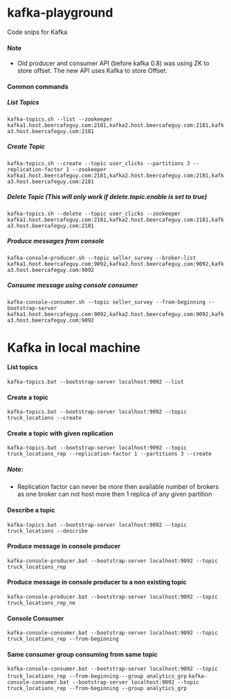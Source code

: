 # kafka-playground
Code snips for Kafka

#### Note
* Old producer and consumer API (before kafka 0.8) was using ZK to store offset. The new API uses Kafka to store Offset.

#### Common commands 
##### List Topics
`kafka-topics.sh --list --zookeeper kafka1.host.beercafeguy.com:2181,kafka2.host.beercafeguy.com:2181,kafka3.host.beercafeguy.com:2181`
<br>

##### Create Topic
`kafka-topics.sh --create --topic user_clicks --partitions 3 --replication-factor 1 --zookeeper kafka1.host.beercafeguy.com:2181,kafka2.host.beercafeguy.com:2181,kafka3.host.beercafeguy.com:2181`
<br>

##### Delete Topic (This will only work if delete.topic.enable is set to true)
`kafka-topics.sh --delete --topic user_clicks --zookeeper kafka1.host.beercafeguy.com:2181,kafka2.host.beercafeguy.com:2181,kafka3.host.beercafeguy.com:2181`

##### Produce messages from console
`kafka-console-producer.sh --topic seller_survey --broker-list kafka1.host.beercafeguy.com:9092,kafka2.host.beercafeguy.com:9092,kafka3.host.beercafeguy.com:9092`
<br>
##### Consume message using console consumer
`kafka-console-consumer.sh --topic seller_survey --from-beginning --bootstrap-server kafka1.host.beercafeguy.com:9092,kafka2.host.beercafeguy.com:9092,kafka3.host.beercafeguy.com:9092`
<br>


# Kafka in local machine 

#### List topics
`kafka-topics.bat --bootstrap-server localhost:9092 --list`

#### Create a topic 
`kafka-topics.bat --bootstrap-server localhost:9092 --topic truck_locations --create`

#### Create a topic with given replication
`kafka-topics.bat --bootstrap-server localhost:9092 --topic truck_locations_rep --replication-factor 1 --partitions 3 --create`
##### Note: 
* Replication factor can never be more then available number of brokers as one broker can not host more then 1 replica of any given partition 

#### Describe a topic
`kafka-topics.bat --bootstrap-server localhost:9092 --topic truck_locations --describe`


#### Produce message in console producer
`kafka-console-producer.bat --bootstrap-server localhost:9092 --topic truck_locations_rep`

#### Produce message in console producer to a non existing topic
`kafka-console-producer.bat --bootstrap-server localhost:9092 --topic truck_locations_rep_ne`
#### Console Consumer
`kafka-console-consumer.bat --bootstrap-server localhost:9092 --topic truck_locations_rep --from-beginning`

#### Same consumer group consuming from same topic  
`kafka-console-consumer.bat --bootstrap-server localhost:9092 --topic truck_locations_rep --from-beginning --group analytics_grp`
`kafka-console-consumer.bat --bootstrap-server localhost:9092 --topic truck_locations_rep --from-beginning --group analytics_grp`
